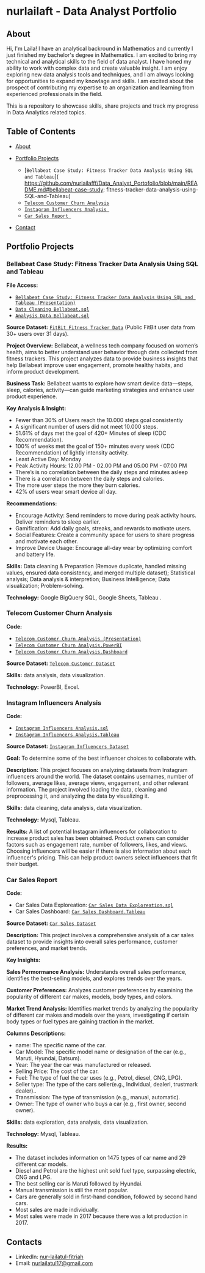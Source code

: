 # nurlailaft - Data Analyst Portfolio
## About
Hi, I'm Laila! I have an analytical backround in Mathematics and currently I just finished my bachelor's degree in Mathematics. I am excited to bring my technical and analytical skills to the field of data analyst. I have honed my ability to work with complex data and create valuable insight. I am enjoy exploring new data analysis tools and techniques, and I am always looking for opportunities to expand my knowlage and skills. I am excited about the prospect of contributing my expertise to an organization and learning from experienced professionals in the field.

This is a repository to showcase skills, share projects and track my progress in Data Analytics related topics.

## Table of Contents
- [About](https://github.com/nurlailafff/Data_Analyst_Portofolio/blob/main/README.md)
- [Portfolio Projects](https://github.com/nurlailafff/Data_Analyst_Portofolio/blob/main/README.md#portfolio-projects)
  - [`Bellabeat Case Study: Fitness Tracker Data Analysis Using SQL and Tableau`]( https://github.com/nurlailafff/Data_Analyst_Portofolio/blob/main/README.md#bellabeat-case-study: fitness-tracker-data-analysis-using-SQL-and-Tableau)
  - [`Telecom Customer Churn Analysis`]( https://github.com/nurlailafff/Data_Analyst_Portofolio/blob/main/README.md#telecom-customer-churn-analysis)
  - [`Instagram Influencers Analysis `]( https://github.com/nurlailafff/Data_Analyst_Portofolio/blob/main/README.md#instagram-influencers-analysis)
  - [`Car Sales Report `]( https://github.com/nurlailafff/Data_Analyst_Portofolio/blob/main/README.md#car-sales-report)





- [Contact](https://github.com/nurlailafff/Data_Analyst_Portofolio/blob/main/README.md#contacts)

  
## Portfolio Projects

### Bellabeat Case Study: Fitness Tracker Data Analysis Using SQL and Tableau
**File Access:** 
- [`Bellabeat Case Study: Fitness Tracker Data Analysis Using SQL and Tableau (Presentation)`]( https://github.com/nurlailafff/Data_Analyst_Portofolio/blob/main/Bellabeat%20Case%20Study%20Fitness%20Tracker%20Data%20Analysis%20Using%20SQL%20and%20Tableau.pdf)
-  [`Data Cleaning Bellabeat.sql`]( https://github.com/nurlailafff/Data_Analyst_Portofolio/blob/main/CLEANING%20DATA%20Bellabeat.sql)
-  [`Analysis Data Bellabeat.sql`]( https://github.com/nurlailafff/Data_Analyst_Portofolio/blob/main/Analysis%20Data%20Bellabeat.sql)


**Source Dataset:** [`FitBit Fitness Tracker Data`]( https://www.kaggle.com/datasets/arashnic/fitbit?resource=download) (Public FitBit user data from 30+ users over 31 days).

**Project Overview:** Bellabeat, a wellness tech company focused on women’s health, aims to better understand user behavior through data collected from fitness trackers. This project analyzes data to provide business insights that help Bellabeat improve user engagement, promote healthy habits, and inform product development.

**Business Task:** Bellabeat wants to explore how smart device data—steps, sleep, calories, activity—can guide marketing strategies and enhance user product experience.

**Key Analysis & Insight:** 
-	Fewer than 30% of Users reach the 10.000 steps goal consistently
-	A significant number of users did not meet 10.000 steps.
-	51.61% of days met the goal of 420+ Minutes of sleep (CDC Recommendation).
-	100% of weeks met the goal of 150+ minutes every week (CDC Recommendation) of lightly intensity activity.
-	Least Active Day: Monday
-	Peak Activity Hours: 12.00 PM - 02.00 PM and 05.00 PM - 07.00 PM
-	There’s is no correlation between the daily steps and minutes asleep
-	There is a correlation between the daily steps and calories.
-	The more user steps the more they burn calories.
-	42% of users wear smart device all day.

**Recommendations:** 
-	Encourage Activity: Send reminders to move during peak activity hours. Deliver reminders to sleep earlier.
-	Gamification: Add daily goals, streaks, and rewards to motivate users.
-	Social Features: Create a community space for users to share progress and motivate each other.
-	Improve Device Usage: Encourage all-day wear by optimizing comfort and battery life.

**Skills:**  Data cleaning & Preparation (Remove duplicate, handled missing values, ensured data consistency, and merged multiple dataset); Statistical analysis; Data analysis & interpretion; Business Intelligence;  Data visualization; Problem-solving.

**Technology:** Google BigQuery SQL, Google Sheets, Tableau .

### Telecom Customer Churn Analysis
**Code:** 
- [`Telecom Customer Churn Analysis (Presentation)`]( https://github.com/nurlailafff/Data_Analyst_Portofolio/blob/main/1.%20Customer%20Churn%20Analysis%20Presentation.pdf)
-  [`Telecom Customer Churn Analysis.PowerBI`](https://github.com/nurlailafff/Data_Analyst_Portofolio/blob/main/4.%20churn%20analysis.pbix)
-  [`Telecom Customer Churn Analysis.Dashboard`](https://github.com/nurlailafff/Data_Analyst_Portofolio/blob/main/churn%20analysis_dashboard.jpg)


**Source Dataset:** [`Telecom Customer Dataset`]( https://colorstech.net/data-analytics/telecom-customer-churn-prediction-dataset-overview/#google_vignette)

**Skills:**  data analysis, data visualization.

**Technology:** PowerBI, Excel.

### Instagram Influencers Analysis
**Code:** 
- [`Instagram Influencers Analysis.sql`](https://github.com/nurlailafff/Data_Analyst_Portofolio/blob/main/instagram%20influencer%20data%20cleaned.sql)
-  [`Instagram Influencers Analysis.Tableau`](https://public.tableau.com/views/InfluencerDashboard_17336443851910/InstagramInfluencersDashboard?:language=en-US&publish=yes&:sid=&:redirect=auth&:display_count=n&:origin=viz_share_link)

**Source Dataset:** [`Instagram Influencers Dataset`](https://www.kaggle.com/datasets/syedjaferk/top-200-instagrammers-data-cleaned)

**Goal:** To determine some of the best influencer choices to collaborate with.

**Description:** This project focuses on analyzing datasets from Instagram influencers around the world. The dataset contains usernames, number of followers, average likes, average views, engagement, and other relevant information. The project involved loading the data, cleaning and preprocessing it, and analyzing the data by visualizing it. 

**Skills:** data cleaning, data analysis, data visualization.

**Technology:** Mysql, Tableau.

**Results:** A list of potential Instagram influencers for collaboration to increase product sales has been obtained. Product owners can consider factors such as engagement rate, number of followers, likes, and views. Choosing influencers will be easier if there is also information about each influencer's pricing. This can help product owners select influencers that fit their budget.

### Car Sales Report
**Code:** 
- Car Sales Data Exploreation: [`Car Sales Data Exploreation.sql`](https://github.com/nurlailafff/Data_Analyst_Portofolio/blob/main/car_sales_dataset_explore.sql)
- Car Sales Dashboard: [`Car Sales Dashboard.Tableau`](https://public.tableau.com/views/carsalesdashboard_17348722329210/CARSALESDASHBOARD?:language=en-US&:sid=&:redirect=auth&:display_count=n&:origin=viz_share_link)
  
**Source Dataset:**  [`Car Sales Dataset`]( https://www.kaggle.com/datasets/akshaydattatraykhare/car-details-dataset)

**Description:** 
This project involves a comprehensive analysis of a car sales dataset to provide insights into overall sales performance, customer preferences, and market trends.

**Key Insights:**

**Sales Permormance Analysis:** Understands overall sales performance, identifies the best-selling models, and explores trends over the years.

**Customer Preferences:** Analyzes customer preferences by examining the popularity of different car makes, models, body types, and colors.

**Market Trend Analysis:** Identifies market trends by analyzing the popularity of different car makes and models over the years, investigating if certain body types or fuel types are gaining traction in the market.

**Columns Descriptions:**
- name: The specific name of the car.
- Car Model: The specific model name or designation of the car (e.g., Maruti, Hyundai, Datsum).
- Year: The year the car was manufactured or released.
- Selling Price: The cost of the car.
- Fuel: The type of fuel the car uses (e.g., Petrol, diesel, CNG, LPG).
- Seller type: The type of the cars seller(e.g., Individual, dealerl, trustmark dealer)..
- Transmission: The type of transmission (e.g., manual, automatic).
- Owner: The type of owner who buys a car (e.g., first owner, second owner).

**Skills:** data exploration, data analysis, data visualization.

**Technology:** Mysql, Tableau.

**Results:**
- The dataset includes information on 1475 types of car name and 29 different car models.
- Diesel and Petrol are the highest unit sold fuel type, surpassing electric, CNG and LPG.
- The best selling car is Maruti followed by Hyundai.
- Manual transmission is still the most popular.
- Cars are generally sold in first-hand condition, followed by second hand cars.
- Most sales are made individually.
- Most sales were made in 2017 because there was a lot production in 2017.


## Contacts
- LinkedIn: [nur-lailatul-fitriah](https://linkedin.com/in/nur-lailatul-fitriah/)
- Email: nurlailatul17@gmail.com 
